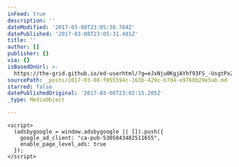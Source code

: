 ```yaml
---
inFeed: true
description: ''
dateModified: '2017-03-08T23:05:30.764Z'
datePublished: '2017-03-08T23:05:31.401Z'
title: ''
author: []
publisher: {}
via: {}
isBasedOnUrl: >-
  https://the-grid.github.io/ed-userhtml/?g=eJxNju0KgjAYhf93FS_-UsgtPxZi6o1EyNyGTWwTp4lk997KCv-9nOc8LyczrJfdANTMioHpWe5g3NFaUB6iWuu6FZZwyeggtUJM374UNwZTbqp5LaHGOEWG12_FLvsdAO6mBTlMUnE9oW24LHC-eKgbzdV9WANgBSXlJWulUEMKDqN-N1Y-iQ4kiaM4CUkQHAlx9h9BKFpZ4T2tbMVdtNY1KQz9KCx_eqfdf9sLIlJRJA
sourcePath: _posts/2017-03-08-f055594c-163b-429c-b7d4-e9760b29e5ab.md
starred: false
datePublishedOriginal: '2017-03-08T23:02:15.205Z'
_type: MediaObject

---
```

<script async src="//pagead2.googlesyndication.com/pagead/js/adsbygoogle.js"></script>
    <script>
      (adsbygoogle = window.adsbygoogle || []).push({
        google_ad_client: "ca-pub-5305843482511655",
        enable_page_level_ads: true
      });
    </script>
